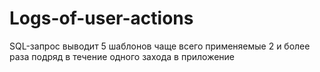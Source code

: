 # Logs-of-user-actions

SQL-запрос выводит 5 шаблонов чаще всего применяемые 2 и более раза подряд в течение одного захода в приложение
